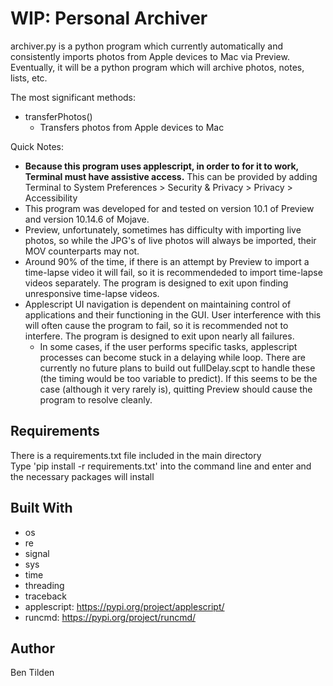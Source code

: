 # WIP: Personal Archiver

archiver.py is a python program which currently automatically and consistently imports photos from Apple devices to Mac via Preview.  
Eventually, it will be a python program which will archive photos, notes, lists, etc.

The most significant methods:
* transferPhotos()
	* Transfers photos from Apple devices to Mac

Quick Notes:
* __Because this program uses applescript, in order to for it to work, Terminal must have assistive access.__ This can be provided by adding Terminal to System Preferences > Security & Privacy > Privacy > Accessibility
* This program was developed for and tested on version 10.1 of Preview and version 10.14.6 of Mojave. 
* Preview, unfortunately, sometimes has difficulty with importing live photos, so while the JPG's of live photos will always be imported, their MOV counterparts may not. 
* Around 90% of the time, if there is an attempt by Preview to import a time-lapse video it will fail, so it is recommendeded to import time-lapse videos separately. The program is designed to exit upon finding unresponsive time-lapse videos. 
* Applescript UI navigation is dependent on maintaining control of applications and their functioning in the GUI. User interference with this will often cause the program to fail, so it is recommended not to interfere. The program is designed to exit upon nearly all failures.
	* In some cases, if the user performs specific tasks, applescript processes can become stuck in a delaying while loop. There are currently no future plans to build out fullDelay.scpt to handle these (the timing would be too variable to predict). If this seems to be the case (although it very rarely is), quitting Preview should cause the program to resolve cleanly.

## Requirements

There is a requirements.txt file included in the main directory  
Type 'pip install -r requirements.txt' into the command line and enter and the necessary packages will install

## Built With

* os
* re
* signal
* sys
* time
* threading
* traceback
* applescript: https://pypi.org/project/applescript/
* runcmd: https://pypi.org/project/runcmd/

## Author

Ben Tilden
